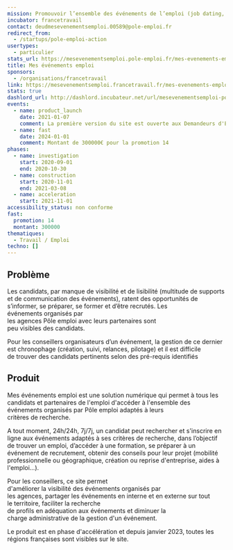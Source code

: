 ```yaml
---
mission: Promouvoir l’ensemble des événements de l’emploi (job dating, conférence, atelier..) auprès des candidats et leur permettre de s’inscrire en ligne en vue de faciliter leur retour à l’emploi
incubator: francetravail
contact: deudmesevenementsemploi.00589@pole-emploi.fr
redirect_from:
  - /startups/pole-emploi-action
usertypes:
  - particulier
stats_url: https://mesevenementsemploi.pole-emploi.fr/mes-evenements-emploi/stats
title: Mes événements emploi
sponsors:
  - /organisations/francetravail
link: https://mesevenementsemploi.francetravail.fr/mes-evenements-emploi/
stats: true
dashlord_url: http://dashlord.incubateur.net/url/mesevenementsemploi-pole-emploi-fr
events:
  - name: product_launch
    date: 2021-01-07
    comment: La première version du site est ouverte aux Demandeurs d'Emploi bénéficiaires de l'Allocation de Solidarité Spécifique.
  - name: fast
    date: 2024-01-01
    comment: Montant de 300000€ pour la promotion 14
phases:
  - name: investigation
    start: 2020-09-01
    end: 2020-10-30
  - name: construction
    start: 2020-11-01
    end: 2021-03-08
  - name: acceleration
    start: 2021-11-01
accessibility_status: non conforme
fast:
  promotion: 14
  montant: 300000
thematiques:
  - Travail / Emploi
techno: []
---
```

## Problème

Les candidats, par manque de visibilité et de lisibilité (multitude de supports et de communication des événements​), ratent des opportunités de s’informer, se préparer, se former et d’être recrutés. Les événements organisés par les agences Pôle emploi avec leurs partenaires sont peu visibles des candidats.​

Pour les conseillers organisateurs d’un événement, la gestion de ce dernier est chronophage (création, suivi, relances, pilotage) et il est difficile de trouver des candidats pertinents selon des pré-requis identifiés​

## Produit

Mes événements emploi est une solution numérique qui permet à tous les candidats et partenaires de l'emploi d'accéder à l'ensemble des événements organisés par Pôle emploi adaptés à leurs critères de recherche.

A tout moment, 24h/24h, 7j/7j, un candidat peut rechercher et s'inscrire en ligne aux événements adaptés à ses critères de recherche, dans l’objectif de trouver un emploi, d’accéder à une formation, se préparer à un événement de recrutement, obtenir des conseils pour leur projet (mobilité professionnelle ou géographique, création ou reprise d'entreprise, aides à l'emploi...)​.

Pour les conseillers, ce site permet d'améliorer la visibilité des événements organisés par les agences, partager les événements en interne et en externe sur tout le territoire, faciliter la recherche de profils en adéquation aux événements et diminuer la charge administrative de la gestion d'un événement.​

Le produit est en phase d'accélération et depuis janvier 2023, toutes les régions françaises sont visibles sur le site.

